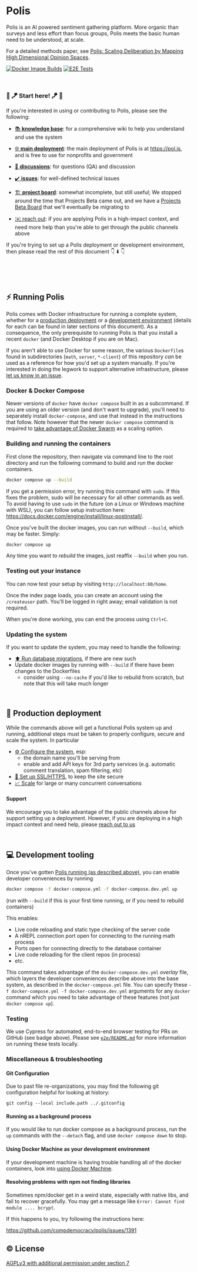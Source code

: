 # Polis

Polis is an AI powered sentiment gathering platform. More organic than surveys and less effort than focus groups, Polis meets the basic human need to be understood, at scale.

For a detailed methods paper, see [Polis: Scaling Deliberation by Mapping High Dimensional Opinion Spaces][methods-paper].

   [methods-paper]: https://www.e-revistes.uji.es/index.php/recerca/article/view/5516/6558

<!-- Changes to badge text in URLs below, require changes to "name" value in .github/workflows/*.yml -->
[![Docker Image Builds](https://github.com/compdemocracy/polis/workflows/Docker%20image%20builds/badge.svg)][docker-image-builds]
[![E2E Tests](https://github.com/compdemocracy/polis/workflows/E2E%20Tests/badge.svg)][e2e-tests]

   [docker-image-builds]: https://hub.docker.com/u/compdem
   [e2e-tests]: https://github.com/compdemocracy/polis/actions?query=workflow%3A%22E2E+Tests%22

<br/>


### 🎈 🪁 Start here! 🪁 🎈

If you're interested in using or contributing to Polis, please see the following:
- [📚 **knowledge base**][knowledge-base]: for a comprehensive wiki to help you understand and use the system
- [🌐 **main deployment**](https://pol.is): the main deployment of Polis is at <https://pol.is>, and is
  free to use for nonprofits and government
- [💬 **discussions**][discussions]: for questions (QA) and discussion
- [✔️ **issues**][issues]: for well-defined technical issues
- [🏗️ **project board**][board]: somewhat incomplete, but still useful; We stopped around the time that Projects Beta came out, and we have a [Projects Beta Board][beta-board] that we'll eventually be migrating to
- [✉️ reach out][hello]: if you are applying Polis in a high-impact context, and need more help than you're able to get through the public channels above

   [knowledge-base]: https://compdemocracy.org/Welcome
   [issues]: https://github.com/compdemocracy/polis/issues
   [board]: https://github.com/compdemocracy/polis/projects/1
   [beta-board]: https://github.com/compdemocracy/polis/projects/1
   [contributing]: /CONTRIBUTING.md#how-we-work
   [discussions]: https://github.com/compdemocracy/polis/discussions
   [hello]: mailto:hello@compdemocracy.org

If you're trying to set up a Polis deployment or development environment, then please read the rest of this document 👇 ⬇️ 👇



</br></br></br>



## ⚡ Running Polis

Polis comes with Docker infrastructure for running a complete system, whether for a [production deployment](#-production-deployment) or a [development environment](#-development-tooling) (details for each can be found in later sections of this document).
As a consequence, the only prerequisite to running Polis is that you install a recent `docker` (and Docker Desktop if you are on Mac).

If you aren't able to use Docker for some reason, the various `Dockerfile`s found in subdirectories (`math`, `server`, `*-client`) of this repository _can_ be used as a reference for how you'd set up a system manually.
If you're interested in doing the legwork to support alternative infrastructure, please [let us know in an issue](https://github.com/compdemocracy.org/issues).

### Docker & Docker Compose

Newer versions of `docker` have `docker compose` built in as a subcommand.
If you are using an older version (and don't want to upgrade), you'll need to separately install `docker-compose`, and use that instead in the instructions that follow.
Note however that the newer `docker compose` command is required to [take advantage of Docker Swarm](/docs/scaling#docker-compose-over-docker-swarm) as a scaling option.

### Building and running the containers

First clone the repository, then navigate via command line to the root directory and run the following command to build and run the docker containers.

```sh
docker compose up --build
```

If you get a permission error, try running this command with `sudo`.
If this fixes the problem, sudo will be necessary for all other commands as well.
To avoid having to use `sudo` in the future (on a Linux or Windows machine with WSL), you can follow setup instruction here: <https://docs.docker.com/engine/install/linux-postinstall/>.

Once you've built the docker images, you can run without `--build`, which may be faster.
Simply:

```sh
docker compose up
```

Any time you want to _rebuild_ the images, just reaffix `--build` when you run.

### Testing out your instance

You can now test your setup by visiting `http://localhost:80/home`.

Once the index page loads, you can create an account using the `/createuser` path.
You'll be logged in right away; email validation is not required.

When you're done working, you can end the process using `Ctrl+C`.

### Updating the system

If you want to update the system, you may need to handle the following:
* [⬆️ Run database migrations](docs/migrations.md), if there are new such
* Update docker images by running with `--build` if there have been changes to the Dockerfiles
  * consider using `--no-cache` if you'd like to rebuild from scratch, but note that this will take much longer



</br>

## 🚀 Production deployment

While the commands above will get a functional Polis system up and running, additional steps must be taken to properly configure, secure and scale the system.
In particular

* [⚙️ Configure the system](docs/configuration.md), esp:
  * the domain name you'll be serving from
  * enable and add API keys for 3rd party services (e.g. automatic comment translation, spam filtering, etc)
* [🔏 Set up SSL/HTTPS](docs/ssl.md), to keep the site secure
* [📈 Scale](docs/scaling.md) for large or many concurrent conversations

#### Support

We encourage you to take advantage of the public channels above for support setting up a deployment.
However, if you are deploying in a high impact context and need help, please [reach out to us][hello]

</br>



## 💻 Development tooling

Once you've gotten [Polis running (as described above)](#-running-polis), you can enable developer conveniences by running

```bash
docker compose -f docker-compose.yml -f docker-compose.dev.yml up
```

(run with `--build` if this is your first time running, or if you need to rebuild containers)

This enables:
* Live code reloading and static type checking of the server code
* A nREPL connection port open for connecting to the running math process
* Ports open for connecting directly to the database container
* Live code reloading for the client repos (in process)
* etc.

This command takes advantage of the `docker-compose.dev.yml` _overlay_ file, which layers the developer conveniences describe above into the base system, as described in the `docker-compose.yml` file.
You can specify these `-f docker-compose.yml -f docker-compose.dev.yml` arguments for any `docker` command which you need to take advantage of these features (not just `docker compose up`).

### Testing

We use Cypress for automated, end-to-end browser testing for PRs on GitHub (see badge above).
Please see [`e2e/README.md`](/e2e/README.md) for more information on running these tests locally.

### Miscellaneous & troubleshooting

#### Git Configuration

Due to past file re-organizations, you may find the following git configuration helpful for looking at history:

```
git config --local include.path ../.gitconfig
```

#### Running as a background process

If you would like to run docker compose as a background process, run the `up` commands with the `--detach` flag, and use `docker compose down` to stop.

#### Using Docker Machine as your development environment

If your development machine is having trouble handling all of the docker containers, look into [using Docker Machine](/docs/docker-machine.md).

#### Resolving problems with npm not finding libraries

Sometimes npm/docker get in a weird state, especially with native libs, and fail to recover gracefully.
You may get a message like `Error: Cannot find module .... bcrypt`.

If this happens to you, try following the instructions here: 

https://github.com/compdemocracy/polis/issues/1391


## ©️  License

[AGPLv3 with additional permission under section 7](/LICENSE)
